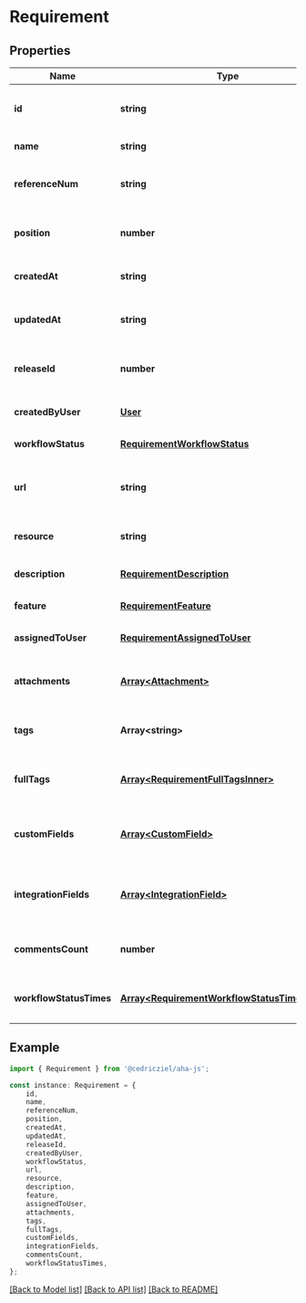 # Requirement


## Properties

Name | Type | Description | Notes
------------ | ------------- | ------------- | -------------
**id** | **string** | Unique identifier for the requirement | [default to undefined]
**name** | **string** | Name of the requirement | [default to undefined]
**referenceNum** | **string** | Reference number of the requirement | [default to undefined]
**position** | **number** | Position of the requirement in the list | [optional] [default to undefined]
**createdAt** | **string** | When the requirement was created | [default to undefined]
**updatedAt** | **string** | When the requirement was last updated | [default to undefined]
**releaseId** | **number** | ID of the release this requirement belongs to | [optional] [default to undefined]
**createdByUser** | [**User**](User.md) |  | [optional] [default to undefined]
**workflowStatus** | [**RequirementWorkflowStatus**](RequirementWorkflowStatus.md) |  | [default to undefined]
**url** | **string** | URL to view the requirement in the web interface | [default to undefined]
**resource** | **string** | API URL for this requirement | [default to undefined]
**description** | [**RequirementDescription**](RequirementDescription.md) |  | [optional] [default to undefined]
**feature** | [**RequirementFeature**](RequirementFeature.md) |  | [default to undefined]
**assignedToUser** | [**RequirementAssignedToUser**](RequirementAssignedToUser.md) |  | [optional] [default to undefined]
**attachments** | [**Array&lt;Attachment&gt;**](Attachment.md) | Attachments associated with this requirement | [optional] [default to undefined]
**tags** | **Array&lt;string&gt;** | Tags associated with this requirement | [optional] [default to undefined]
**fullTags** | [**Array&lt;RequirementFullTagsInner&gt;**](RequirementFullTagsInner.md) | Full tag objects with IDs and names | [optional] [default to undefined]
**customFields** | [**Array&lt;CustomField&gt;**](CustomField.md) | Custom fields associated with this requirement | [optional] [default to undefined]
**integrationFields** | [**Array&lt;IntegrationField&gt;**](IntegrationField.md) | Integration fields associated with this requirement | [optional] [default to undefined]
**commentsCount** | **number** | Number of comments on this requirement | [optional] [default to undefined]
**workflowStatusTimes** | [**Array&lt;RequirementWorkflowStatusTimesInner&gt;**](RequirementWorkflowStatusTimesInner.md) | History of workflow status changes | [optional] [default to undefined]

## Example

```typescript
import { Requirement } from '@cedricziel/aha-js';

const instance: Requirement = {
    id,
    name,
    referenceNum,
    position,
    createdAt,
    updatedAt,
    releaseId,
    createdByUser,
    workflowStatus,
    url,
    resource,
    description,
    feature,
    assignedToUser,
    attachments,
    tags,
    fullTags,
    customFields,
    integrationFields,
    commentsCount,
    workflowStatusTimes,
};
```

[[Back to Model list]](../README.md#documentation-for-models) [[Back to API list]](../README.md#documentation-for-api-endpoints) [[Back to README]](../README.md)
